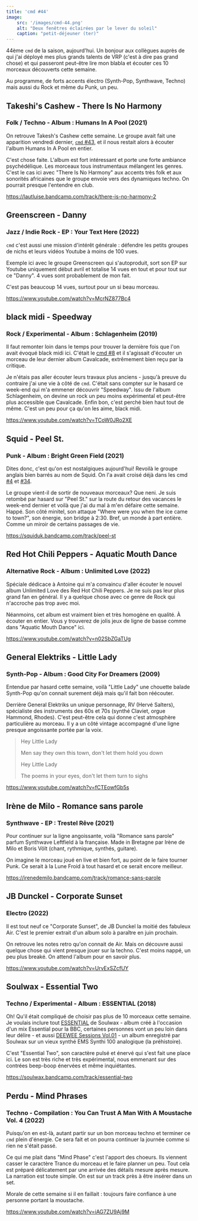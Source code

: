 ```yaml
---
title: 'cmd #44'
image:
    src: '/images/cmd-44.png'
    alt: "Deux fenêtres éclairées par le lever du soleil"
    caption: "petit-déjeuner (ter)"
---
```


44ème `cmd` de la saison, aujourd'hui. Un bonjour aux collègues auprès de qui
j'ai déployé mes plus grands talents de VRP (c'est à dire pas grand chose) et
qui passeront peut-être lire mon blabla et écouter ces 10 morceaux découverts
cette semaine.

Au programme, de forts accents électro (Synth-Pop, Synthwave, Techno) mais aussi
du Rock et même du Punk, un peu.



## Takeshi's Cashew - There Is No Harmony

### Folk / Techno - Album : Humans In A Pool (2021)

On retrouve Takesh's Cashew cette semaine. Le groupe avait fait une apparition
vendredi dernier, [`cmd` #43](https://cmd.wuips.com/post/2022-04-15-cmd-43), et
il nous restait alors à écouter l'album Humans In A Pool en entier.

C'est chose faite. L'album est fort intéressant et porte une forte ambiance
psychédélique. Les morceaux tous instrumentaux mélangent les genres. C'est le
cas ici avec "There Is No Harmony" aux accents très folk et aux sonorités
africaines que le groupe envoie vers des dynamiques techno. On pourrait presque
l'entendre en club.

https://lautluise.bandcamp.com/track/there-is-no-harmony-2



## Greenscreen - Danny

### Jazz / Indie Rock - EP : Your Text Here (2022)

`cmd` c'est aussi une mission d'intérêt générale : défendre les petits groupes
de nichs et leurs vidéos Youtube à moins de 100 vues.

Exemple ici avec le groupe Greenscreen qui s'autoproduit, sort son EP sur
Youtube uniquement début avril et totalise 14 vues en tout et pour tout sur ce
"Danny". 4 vues sont probablement de mon fait.

C'est pas beaucoup 14 vues, surtout pour un si beau morceau.

https://www.youtube.com/watch?v=McrNZ877Bc4



## black midi - Speedway

### Rock / Experimental - Album : Schlagenheim (2019)

Il faut remonter loin dans le temps pour trouver la dernière fois que l'on avait
évoqué black midi ici. C'était le [cmd #8](https://cmd.wuips.com/post/2021-08-13-cmd-8)
et il s'agissait d'écouter un morceau de leur dernier album Cavalcade,
extrêmement bien reçu par la critique.

Je n'étais pas aller écouter leurs travaux plus anciens - jusqu'à preuve du
contraire j'ai une vie à côté de `cmd`. C'était sans compter sur le hasard ce
week-end qui m'a emmener découvrir "Speedway". Issu de l'album Schlagenheim, on
devine un rock un peu moins expérimental et peut-être plus accessible que
Cavalcade. Enfin bon, c'est perché bien haut tout de même. C'est un peu pour ça
qu'on les aime, black midi.

https://www.youtube.com/watch?v=TCoW0JRo2XE



## Squid - Peel St.

### Punk - Album : Bright Green Field (2021)

Dites donc, c'est qu'on est nostalgiques aujourd'hui! Revoilà le groupe anglais
bien barrés au nom de Squid. On l'a avait croisé déjà dans les cmd
[#4](https://cmd.wuips.com/post/2021-07-16-cmd-4) et
[#34](https://cmd.wuips.com/post/2022-02-11-cmd-34).

Le groupe vient-il de sortir de nouveaux morceaux? Que neni. Je suis retombé par
hasard sur "Peel St." sur la route du retour des vacances le week-end dernier et
voilà que j'ai du mal à m'en défaire cette semaine. Happé. Son côté minitel, son
attaque "Where were you when the ice came to town?", son énergie, son bridge à
2:30. Bref, un monde à part entière. Comme un miroir de certains passages de
vie.

https://squiduk.bandcamp.com/track/peel-st



## Red Hot Chili Peppers - Aquatic Mouth Dance

### Alternative Rock - Album : Unlimited Love (2022)

Spéciale dédicace à Antoine qui m'a convaincu d'aller écouter le nouvel album
Unlimited Love des Red Hot Chili Peppers. Je ne suis pas leur plus grand fan en
général. Il y a quelque chose avec ce genre de Rock qui n'accroche pas trop avec
moi.

Néanmoins, cet album est vraiment bien et très homogène en qualité. À écouter en
entier. Vous y trouverez de jolis jeux de ligne de basse comme dans "Aquatic
Mouth Dance" ici.

https://www.youtube.com/watch?v=n02SbZGaTUg



## General Elektriks - Little Lady

### Synth-Pop - Album : Good City For Dreamers (2009)

Entendue par hasard cette semaine, voilà "Little Lady" une chouette balade
Synth-Pop qu'on connait surement déjà mais qu'il fait bon réécouter.

Derrière General Elektriks un unique personnage, RV (Hervé Salters), spécialiste
des instruments des 60s et 70s (synthé Claviet, orgue Hammond, Rhodes). C'est
peut-être cela qui donne c'est atmosphère particulière au morceau. Il y a un
côté vintage accompagné d'une ligne presque angoissante portée par la voix.

> Hey Little Lady
>
> Men say they own this town, don't let them hold you down
>
> Hey Little Lady
>
> The poems in your eyes, don't let them turn to sighs

https://www.youtube.com/watch?v=fCTEowfGb5s



## Irène de Milo -  Romance sans parole

### Synthwave - EP : Trestel Rêve (2021)

Pour continuer sur la ligne angoissante, voilà "Romance sans parole" parfum
Synthwave Leftfield à la française. Made in Bretagne par Irène de Milo et Boris
Völt (chant, rythmique, synthés, guitare).

On imagine le morceau joué en live et bien fort, au point de le faire tourner
Punk. Ce serait à la Lune Froid à tout hasard et ce serait encore meilleur.

https://irenedemilo.bandcamp.com/track/romance-sans-parole



## JB Dunckel - Corporate Sunset

### Electro (2022)

Il est tout neuf ce "Corporate Sunset", de JB Dunckel la moitié des fabuleux
Air. C'est le premier extrait d'un album solo à paraître en juin prochain.

On retrouve les notes retro qu'on connait de Air. Mais on découvre aussi quelque
chose qui vient presque jouer sur la techno. C'est moins nappé, un peu plus
breaké. On attend l'album pour en savoir plus.

https://www.youtube.com/watch?v=UrvExSZcfUY



## Soulwax - Essential Two

### Techno / Experimental - Album : ESSENTIAL (2018)

Oh! Qu'il était compliqué de choisir pas plus de 10 morceaux cette semaine. Je
voulais inclure tout [ESSENTIAL](https://soulwax.bandcamp.com/album/essential)
de Soulwax - album créé à l'occasion d'un mix Essential pour la BBC, certaines
personnes vont un peu loin dans leur délire - et aussi [DEEWEE Sessions
Vol.01](https://emssynthi100.bandcamp.com/album/deewee-sessions-vol-01) - un
album enregistré par Soulwax sur un vieux synthé EMS Synthi 100 analogique (la
préhistoire).

C'est "Essential Two", son caractère pulsé et énervé qui s'est fait une place
ici. Le son est très riche et très expérimental, nous emmenant sur des contrées
beep-boop énervées et même inquiétantes.

https://soulwax.bandcamp.com/track/essential-two



## Perdu - Mind Phrases

### Techno - Compilation : You Can Trust A Man With A Moustache Vol. 4 (2022)

Puisqu'on en est-là, autant partir sur un bon morceau techno et terminer ce
`cmd` plein d'énergie. Ce sera fait et on pourra continuer la journée comme si
rien ne s'était passé.

Ce qui me plait dans "Mind Phase" c'est l'apport des choeurs. Ils viennent
casser le caractère Trance du morceau et le faire planner un peu. Tout cela est
préparé délicatement par une arrivée des détails mesure après mesure. La
narration est toute simple. On est sur un track près à être insérer dans un set.

Morale de cette semaine si il en faillait : toujours faire confiance à une
personne portant la moustache.

https://www.youtube.com/watch?v=iAG7ZU9Aj9M



